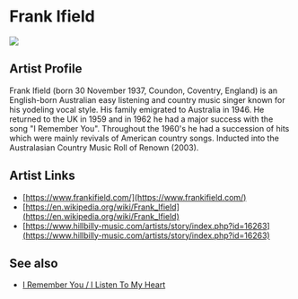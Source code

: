 # Frank Ifield

![](../../asssets/artists/Frank_Ifield.png)

## Artist Profile

Frank Ifield (born 30 November 1937, Coundon, Coventry, England) is an English-born Australian easy listening and country music singer known for his yodeling vocal style. His family emigrated to Australia in 1946. He returned to the UK in 1959 and in 1962 he had a major success with the song "I Remember You". Throughout the 1960's he had a succession of hits which were mainly revivals of American country songs. Inducted into the Australasian Country Music Roll of Renown (2003).

## Artist Links

- [https://www.frankifield.com/](https://www.frankifield.com/)
- [https://en.wikipedia.org/wiki/Frank_Ifield](https://en.wikipedia.org/wiki/Frank_Ifield)
- [https://www.hillbilly-music.com/artists/story/index.php?id=16263](https://www.hillbilly-music.com/artists/story/index.php?id=16263)


## See also

- [I Remember You / I Listen To My Heart](Frank_Ifield-I_Remember_You_-_I_Listen_To_My_Heart.md)
